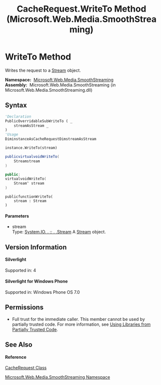 ﻿---
title: CacheRequest.WriteTo Method  (Microsoft.Web.Media.SmoothStreaming)
TOCTitle: WriteTo Method
ms:assetid: M:Microsoft.Web.Media.SmoothStreaming.CacheRequest.WriteTo(System.IO.Stream)
ms:mtpsurl: https://msdn.microsoft.com/en-us/library/microsoft.web.media.smoothstreaming.cacherequest.writeto(v=VS.90)
ms:contentKeyID: 31469202
ms.date: 05/02/2012
mtps_version: v=VS.90
f1_keywords:
- Microsoft.Web.Media.SmoothStreaming.CacheRequest.WriteTo
dev_langs:
- CSharp
- JScript
- VB
- c++
api_location:
- Microsoft.Web.Media.SmoothStreaming.dll
api_name:
- Microsoft.Web.Media.SmoothStreaming.CacheRequest.WriteTo
api_type:
- Managed
topic_type:
- apiref
- kbSyntax
product_family_name: VS
ROBOTS: INDEX,FOLLOW
---

# WriteTo Method

Writes the request to a [Stream](https://msdn.microsoft.com/en-us/library/8f86tw9e\(v=vs.90\)) object.

**Namespace:**  [Microsoft.Web.Media.SmoothStreaming](microsoft-web-media-smoothstreaming-namespace_1.md)  
**Assembly:**  Microsoft.Web.Media.SmoothStreaming (in Microsoft.Web.Media.SmoothStreaming.dll)

## Syntax

``` vb
'Declaration
PublicOverridableSubWriteTo ( _
    streamAsStream _
)
'Usage
DiminstanceAsCacheRequestDimstreamAsStream

instance.WriteTo(stream)
```

``` csharp
publicvirtualvoidWriteTo(
    Streamstream
)
```

``` c++
public:
virtualvoidWriteTo(
    Stream^ stream
)
```

``` jscript
publicfunctionWriteTo(
    stream : Stream
)
```

#### Parameters

  - stream  
    Type: [System.IO. . :: . .Stream](https://msdn.microsoft.com/en-us/library/8f86tw9e\(v=vs.90\))  
    A [Stream](https://msdn.microsoft.com/en-us/library/8f86tw9e\(v=vs.90\)) object.  

## Version Information

#### Silverlight

Supported in: 4  

#### Silverlight for Windows Phone

Supported in: Windows Phone OS 7.0  

## Permissions

  - Full trust for the immediate caller. This member cannot be used by partially trusted code. For more information, see [Using Libraries from Partially Trusted Code](https://msdn.microsoft.com/en-us/library/8skskf63\(v=vs.90\)).

## See Also

#### Reference

[CacheRequest Class](cacherequest-class-microsoft-web-media-smoothstreaming_1.md)

[Microsoft.Web.Media.SmoothStreaming Namespace](microsoft-web-media-smoothstreaming-namespace_1.md)

